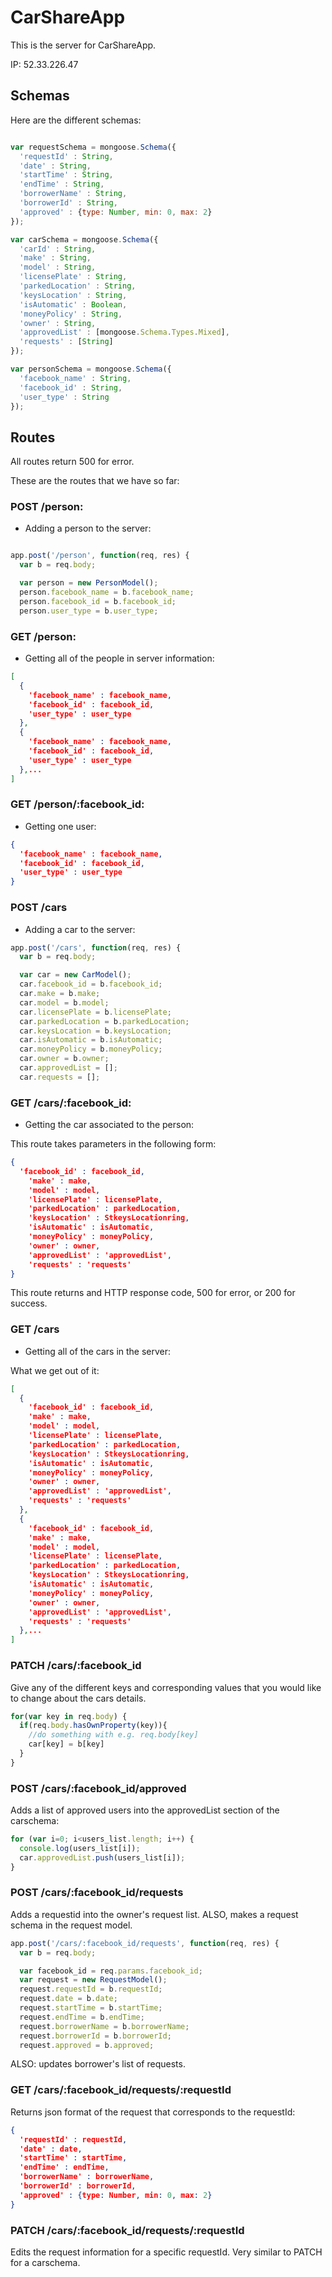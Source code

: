 # CarShareApp
This is the server for CarShareApp.

IP: 52.33.226.47

## Schemas
Here are the different schemas:

``` JavaScript

var requestSchema = mongoose.Schema({
  'requestId' : String,
  'date' : String,
  'startTime' : String,
  'endTime' : String,
  'borrowerName' : String,
  'borrowerId' : String,
  'approved' : {type: Number, min: 0, max: 2}
});

var carSchema = mongoose.Schema({
  'carId' : String,
  'make' : String,
  'model' : String,
  'licensePlate' : String,
  'parkedLocation' : String,
  'keysLocation' : String,
  'isAutomatic' : Boolean,
  'moneyPolicy' : String,
  'owner' : String,
  'approvedList' : [mongoose.Schema.Types.Mixed],
  'requests' : [String]
});

var personSchema = mongoose.Schema({
  'facebook_name' : String,
  'facebook_id' : String,
  'user_type' : String
});

```

## Routes

All routes return 500 for error.

These are the routes that we have so far:

### POST /person:
-  Adding a person to the server:

``` JavaScript

app.post('/person', function(req, res) {
  var b = req.body;

  var person = new PersonModel();
  person.facebook_name = b.facebook_name;
  person.facebook_id = b.facebook_id;
  person.user_type = b.user_type;

```

### GET /person:
- Getting all of the people in server information:

```JSON
[
  {
    'facebook_name' : facebook_name,
    'facebook_id' : facebook_id,
    'user_type' : user_type
  },
  {
    'facebook_name' : facebook_name,
    'facebook_id' : facebook_id,
    'user_type' : user_type
  },...
]
```

### GET /person/:facebook_id:
- Getting one user:

```JSON
{
  'facebook_name' : facebook_name,
  'facebook_id' : facebook_id,
  'user_type' : user_type
}
```

### POST /cars
-  Adding a car to the server:

``` JavaScript
app.post('/cars', function(req, res) {
  var b = req.body;

  var car = new CarModel();
  car.facebook_id = b.facebook_id;
  car.make = b.make;
  car.model = b.model;
  car.licensePlate = b.licensePlate;
  car.parkedLocation = b.parkedLocation;
  car.keysLocation = b.keysLocation;
  car.isAutomatic = b.isAutomatic;
  car.moneyPolicy = b.moneyPolicy;
  car.owner = b.owner;
  car.approvedList = [];
  car.requests = [];
```

### GET /cars/:facebook_id:

- Getting the car associated to the person:

This route takes parameters in the following form:

``` JSON
{
  'facebook_id' : facebook_id,
	'make' : make,
	'model' : model,
	'licensePlate' : licensePlate,
	'parkedLocation' : parkedLocation,
	'keysLocation' : StkeysLocationring,
	'isAutomatic' : isAutomatic,
	'moneyPolicy' : moneyPolicy,
	'owner' : owner,
	'approvedList' : 'approvedList',
	'requests' : 'requests'
}

```

This route returns and HTTP response code, 500 for error, or 200 for success.
### GET /cars
- Getting all of the cars in the server:

What we get out of it:

``` JSON
[
  {
    'facebook_id' : facebook_id,
  	'make' : make,
  	'model' : model,
  	'licensePlate' : licensePlate,
  	'parkedLocation' : parkedLocation,
  	'keysLocation' : StkeysLocationring,
  	'isAutomatic' : isAutomatic,
  	'moneyPolicy' : moneyPolicy,
  	'owner' : owner,
  	'approvedList' : 'approvedList',
  	'requests' : 'requests'
  },
  {
    'facebook_id' : facebook_id,
  	'make' : make,
  	'model' : model,
  	'licensePlate' : licensePlate,
  	'parkedLocation' : parkedLocation,
  	'keysLocation' : StkeysLocationring,
  	'isAutomatic' : isAutomatic,
  	'moneyPolicy' : moneyPolicy,
  	'owner' : owner,
  	'approvedList' : 'approvedList',
  	'requests' : 'requests'
  },...
]
```

### PATCH /cars/:facebook_id

Give any of the different keys and corresponding values that you would like to change about the cars details.

``` JavaScript
for(var key in req.body) {
  if(req.body.hasOwnProperty(key)){
    //do something with e.g. req.body[key]
    car[key] = b[key]
  }
}
```

### POST /cars/:facebook_id/approved

Adds a list of approved users into the approvedList section of the carschema:

``` JavaScript
for (var i=0; i<users_list.length; i++) {
  console.log(users_list[i]);
  car.approvedList.push(users_list[i]);
}
```

### POST /cars/:facebook_id/requests

Adds a requestid into the owner's request list. ALSO, makes a request schema in the request model.

``` JavaScript
app.post('/cars/:facebook_id/requests', function(req, res) {
  var b = req.body;

  var facebook_id = req.params.facebook_id;
  var request = new RequestModel();
  request.requestId = b.requestId;
  request.date = b.date;
  request.startTime = b.startTime;
  request.endTime = b.endTime;
  request.borrowerName = b.borrowerName;
  request.borrowerId = b.borrowerId;
  request.approved = b.approved;

```

ALSO: updates borrower's list of requests.

### GET /cars/:facebook_id/requests/:requestId

Returns json format of the request that corresponds to the requestId:

``` JSON
{
  'requestId' : requestId,
  'date' : date,
  'startTime' : startTime,
  'endTime' : endTime,
  'borrowerName' : borrowerName,
  'borrowerId' : borrowerId,
  'approved' : {type: Number, min: 0, max: 2}
}
```

### PATCH /cars/:facebook_id/requests/:requestId

Edits the request information for a specific requestId. Very similar to PATCH for a carschema.
